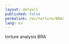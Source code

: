 ```yaml
---
layout: default
published: false
permalink: /es/torture/BRA/
lang: es
---
```


torture analysis BRA
